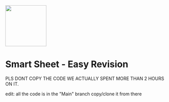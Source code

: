 <img width="128" height="128" src="https://github.com/user-attachments/assets/63b164ca-7024-47d4-9acd-17ae09bc4441">

# Smart Sheet - Easy Revision



PLS DONT COPY THE CODE WE ACTUALLY SPENT MORE THAN 2 HOURS ON IT.

edit: all the code is in the "Main" branch copy/clone it from there
